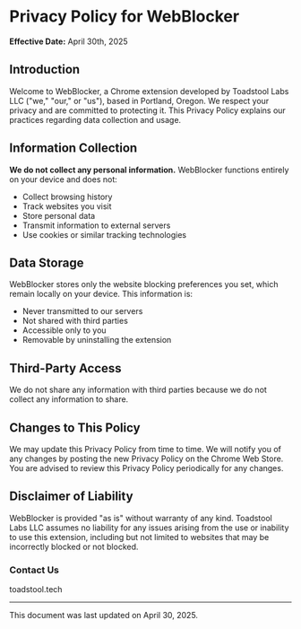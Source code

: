 # Privacy Policy for WebBlocker

**Effective Date:** April 30th, 2025

## Introduction
Welcome to WebBlocker, a Chrome extension developed by Toadstool Labs LLC ("we," "our," or "us"), based in Portland, Oregon. We respect your privacy and are committed to protecting it. This Privacy Policy explains our practices regarding data collection and usage.

## Information Collection
**We do not collect any personal information.** WebBlocker functions entirely on your device and does not:

- Collect browsing history
- Track websites you visit
- Store personal data
- Transmit information to external servers
- Use cookies or similar tracking technologies

## Data Storage
WebBlocker stores only the website blocking preferences you set, which remain locally on your device. This information is:

- Never transmitted to our servers
- Not shared with third parties
- Accessible only to you
- Removable by uninstalling the extension

## Third-Party Access
We do not share any information with third parties because we do not collect any information to share.

## Changes to This Policy
We may update this Privacy Policy from time to time. We will notify you of any changes by posting the new Privacy Policy on the Chrome Web Store. You are advised to review this Privacy Policy periodically for any changes.

## Disclaimer of Liability
WebBlocker is provided "as is" without warranty of any kind. Toadstool Labs LLC assumes no liability for any issues arising from the use or inability to use this extension, including but not limited to websites that may be incorrectly blocked or not blocked.

### Contact Us
toadstool.tech

---
This document was last updated on April 30, 2025. 